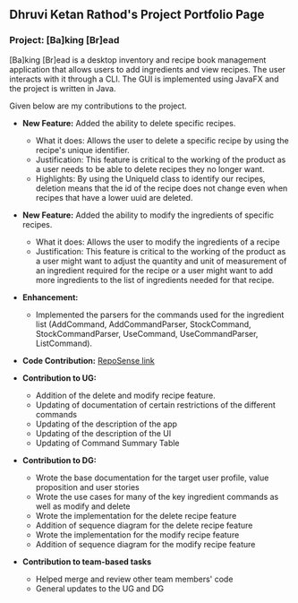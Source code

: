 ## Dhruvi Ketan Rathod's Project Portfolio Page

### Project: [Ba]king [Br]ead

[Ba]king [Br]ead is a desktop inventory and recipe book management application that allows users to add ingredients and view
recipes. The user interacts with it through a CLI. The GUI is implemented using JavaFX and the project is written in Java.

Given below are my contributions to the project.

* **New Feature:** Added the ability to delete specific recipes.
    * What it does: Allows the user to delete a specific recipe by using the recipe's unique identifier.
    * Justification: This feature is critical to the working of the product as a user needs to be able to delete recipes 
      they no longer want.
    * Highlights: By using the UniqueId class to identify our recipes, deletion means that the id of the recipe does not 
      change even when recipes that have a lower uuid are deleted.
* **New Feature:** Added the ability to modify the ingredients of specific recipes.
  * What it does: Allows the user to modify the ingredients of a recipe 
  * Justification: This feature is critical to the working of the product as a user might want to adjust the quantity 
    and unit of measurement of an ingredient required for the recipe or a user might want to add more ingredients to the
    list of ingredients needed for that recipe.
* **Enhancement:** 
  * Implemented the parsers for the commands used for the ingredient list (AddCommand, AddCommandParser, StockCommand, 
    StockCommandParser, UseCommand, UseCommandParser, ListCommand).

* **Code Contribution:** [RepoSense link](https://nus-cs2103-ay2324s1.github.io/tp-dashboard/?search=dhruvir29&breakdown=false&sort=groupTitle%20dsc&sortWithin=title&since=2023-09-22&timeframe=commit&mergegroup=&groupSelect=groupByRepos)

* **Contribution to UG:**
    - Addition of the delete and modify recipe feature.
    - Updating of documentation of certain restrictions of the different commands
    - Updating of the description of the app
    - Updating of the description of the UI
    - Updating of Command Summary Table

* **Contribution to DG:**
    - Wrote the base documentation for the target user profile, value proposition and user stories
    - Wrote the use cases for many of the key ingredient commands as well as modify and delete
    - Wrote the implementation for the delete recipe feature
    - Addition of sequence diagram for the delete recipe feature
    - Wrote the implementation for the modify recipe feature
    - Addition of sequence diagram for the modify recipe feature

* **Contribution to team-based tasks**
    - Helped merge and review other team members' code
    - General updates to the UG and DG
